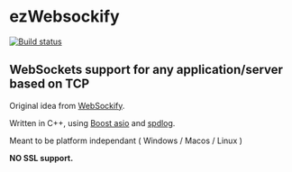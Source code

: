 # ezWebsockify

[![Build status](https://ci.appveyor.com/api/projects/status/7t234utyq45duhth/branch/master?svg=true)](https://ci.appveyor.com/project/frachop/ezwebsockify/branch/master)

## WebSockets support for any application/server based on TCP

Original idea from [WebSockify](https://github.com/novnc/websockify).

Written in C++, using [Boost asio](https://www.boost.org/doc/libs/1_73_0/doc/html/boost_asio.html) and [spdlog](https://github.com/gabime/spdlog).

Meant to be platform independant ( Windows / Macos / Linux )

**NO SSL support.**
